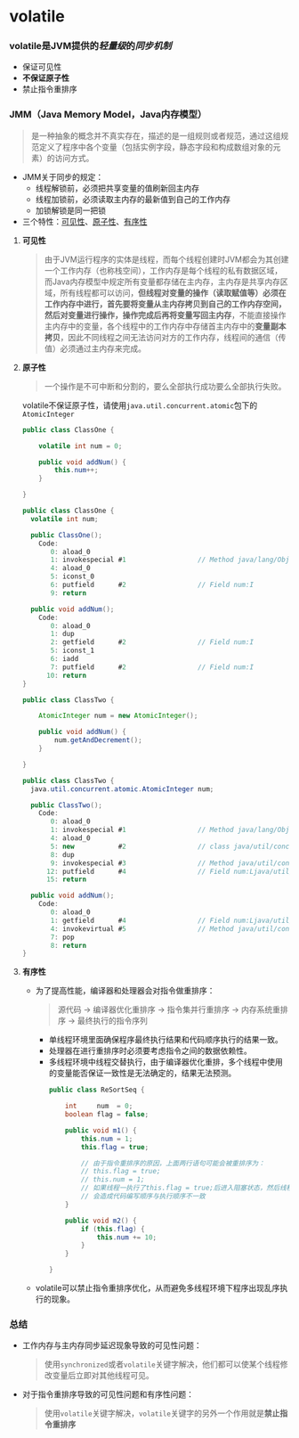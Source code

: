 # volatile

### volatile是JVM提供的*轻量级*的*同步机制*
* 保证可见性
* **不保证原子性**
* 禁止指令重排序

### JMM（Java Memory Model，Java内存模型）
> 是一种抽象的概念并不真实存在，描述的是一组规则或者规范，通过这组规范定义了程序中各个变量（包括实例字段，静态字段和构成数组对象的元素）的访问方式。
* JMM关于同步的规定：
  * 线程解锁前，必须把共享变量的值刷新回主内存
  * 线程加锁前，必须读取主内存的最新值到自己的工作内存
  * 加锁解锁是同一把锁
* 三个特性：[可见性](#visibility)、[原子性](#atomicity)、[有序性](#ordering)
1. <span id="visibility">**可见性**</span>
   > 由于JVM运行程序的实体是线程，而每个线程创建时JVM都会为其创建一个工作内存（也称栈空间），工作内存是每个线程的私有数据区域，而Java内存模型中规定所有变量都存储在主内存，主内存是共享内存区域，所有线程都可以访问，**但线程对变量的操作（读取赋值等）必须在工作内存中进行，首先要将变量从主内存拷贝到自己的工作内存空间，然后对变量进行操作，操作完成后再将变量写回主内存**，不能直接操作主内存中的变量，各个线程中的工作内存中存储首主内存中的**变量副本拷贝**，因此不同线程之间无法访问对方的工作内存，线程间的通信（传值）必须通过主内存来完成。
2. <span id="atomicity">**原子性**</span>
   > 一个操作是不可中断和分割的，要么全部执行成功要么全部执行失败。

   volatile不保证原子性，请使用`java.util.concurrent.atomic`包下的`AtomicInteger`
   ```java
   public class ClassOne {

       volatile int num = 0;

       public void addNum() {
           this.num++;
       }

   }

   public class ClassOne {
     volatile int num;

     public ClassOne();
       Code:
          0: aload_0
          1: invokespecial #1                  // Method java/lang/Object."<init>":()V
          4: aload_0
          5: iconst_0
          6: putfield      #2                  // Field num:I
          9: return

     public void addNum();
       Code:
          0: aload_0
          1: dup
          2: getfield      #2                  // Field num:I
          5: iconst_1
          6: iadd
          7: putfield      #2                  // Field num:I
         10: return
   }
   ```
   ```java
   public class ClassTwo {

       AtomicInteger num = new AtomicInteger();

       public void addNum() {
           num.getAndDecrement();
       }

   }

   public class ClassTwo {
     java.util.concurrent.atomic.AtomicInteger num;

     public ClassTwo();
       Code:
          0: aload_0
          1: invokespecial #1                  // Method java/lang/Object."<init>":()V
          4: aload_0
          5: new           #2                  // class java/util/concurrent/atomic/AtomicInteger
          8: dup
          9: invokespecial #3                  // Method java/util/concurrent/atomic/AtomicInteger."<init>":()V
         12: putfield      #4                  // Field num:Ljava/util/concurrent/atomic/AtomicInteger;
         15: return

     public void addNum();
       Code:
          0: aload_0
          1: getfield      #4                  // Field num:Ljava/util/concurrent/atomic/AtomicInteger;
          4: invokevirtual #5                  // Method java/util/concurrent/atomic/AtomicInteger.getAndDecrement:()I
          7: pop
          8: return
   }
   ```
3. <span id="ordering">**有序性**</span>
   * 为了提高性能，编译器和处理器会对指令做重排序：
     > 源代码 -> 编译器优化重排序 -> 指令集并行重排序 -> 内存系统重排序 -> 最终执行的指令序列
     * 单线程环境里面确保程序最终执行结果和代码顺序执行的结果一致。
     * 处理器在进行重排序时必须要考虑指令之间的数据依赖性。
     * 多线程环境中线程交替执行，由于编译器优化重排，多个线程中使用的变量能否保证一致性是无法确定的，结果无法预测。
       ```java
       public class ReSortSeq {

           int     num  = 0;
           boolean flag = false;

           public void m1() {
               this.num = 1;
               this.flag = true;

               // 由于指令重排序的原因，上面两行语句可能会被重排序为：
               // this.flag = true;
               // this.num = 1;
               // 如果线程一执行了this.flag = true;后进入阻塞状态，然后线程二执行了m2()方法，
               // 会造成代码编写顺序与执行顺序不一致
           }

           public void m2() {
               if (this.flag) {
                   this.num += 10;
               }
           }

       }
       ```
   * volatile可以禁止指令重排序优化，从而避免多线程环境下程序出现乱序执行的现象。

### 总结
* 工作内存与主内存同步延迟现象导致的可见性问题：
  > 使用`synchronized`或者`volatile`关键字解决，他们都可以使某个线程修改变量后立即对其他线程可见。
* 对于指令重排序导致的可见性问题和有序性问题：
  > 使用`volatile`关键字解决，`volatile`关键字的另外一个作用就是**禁止指令重排序**

